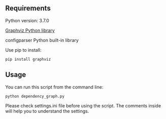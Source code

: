 ## Requirements

Python version: 3.7.0

[Graphviz Python library](https://pypi.org/project/graphviz/)

configparser Python built-in library

Use pip to install:
```
pip install graphviz
```

## Usage

You can run this script from the command line:

```
python dependency_graph.py
```

Please check settings.ini file before using the script. The comments inside will help you to understand the settings.